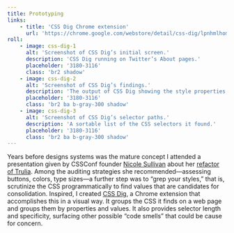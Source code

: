 ```yaml
---
title: Prototyping
links:
    - title: 'CSS Dig Chrome extension'
      url: 'https://chrome.google.com/webstore/detail/css-dig/lpnhmlhomomelfkcjnkcacofhmggjmco'
roll:
    - image: css-dig-1
      alt: 'Screenshot of CSS Dig’s initial screen.'
      description: 'CSS Dig running on Twitter’s About pages.'
      placeholder: '3180-3116'
      class: 'br2 shadow'
    - image: css-dig-2
      alt: 'Screenshot of CSS Dig’s findings.'
      description: 'The output of CSS Dig showing the style properties, values, and counts.'
      placeholder: '3180-3116'
      class: 'br2 ba b-gray-300 shadow'
    - image: css-dig-3
      alt: 'Screenshot of CSS Dig’s selector paths.'
      description: 'A sortable list of the CSS selectors it found.'
      placeholder: '3180-3116'
      class: 'br2 ba b-gray-300 shadow'
---
```


Years before designs systems was the mature concept I attended a presentation given by CSSConf founder [Nicole Sullivan](https://twitter.com/stubbornella) about her [refactor of Trulia](http://www.stubbornella.org/content/2013/06/05/creating-living-style-guides-to-improve-performance). Among the auditing strategies she recommended—assessing buttons, colors, type sizes—a further step was to “grep your styles,” that is, scrutinize the CSS programmatically to find values that are candidates for consolidation. Inspired, I created [CSS Dig](https://www.cssdig.com/), a Chrome extension that accomplishes this in a visual way. It groups the CSS it finds on a web page and groups them by properties and values. It also provides selector length and specificity, surfacing other possible “code smells” that could be cause for concern.
